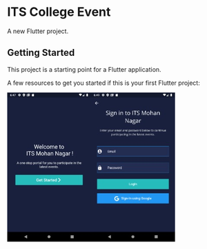 # ITS College Event 

A new Flutter project.

## Getting Started

This project is a starting point for a Flutter application.

A few resources to get you started if this is your first Flutter project:


<img src = "https://github.com/jmsingh6871/ITS-College-Event-App/blob/master/assets/images/Readme.jpeg">
